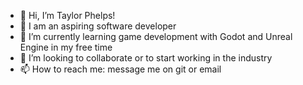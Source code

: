 - 👋 Hi, I’m Taylor Phelps!
- 👀 I am an aspiring software developer
- 🌱 I’m currently learning game development with Godot and Unreal Engine in my free time
- 💞️ I’m looking to collaborate or to start working in the industry
- 📫 How to reach me: message me on git or email

<!---
Zephyr472/Zephyr472 is a ✨ special ✨ repository because its `README.md` (this file) appears on your GitHub profile.
You can click the Preview link to take a look at your changes.
--->
